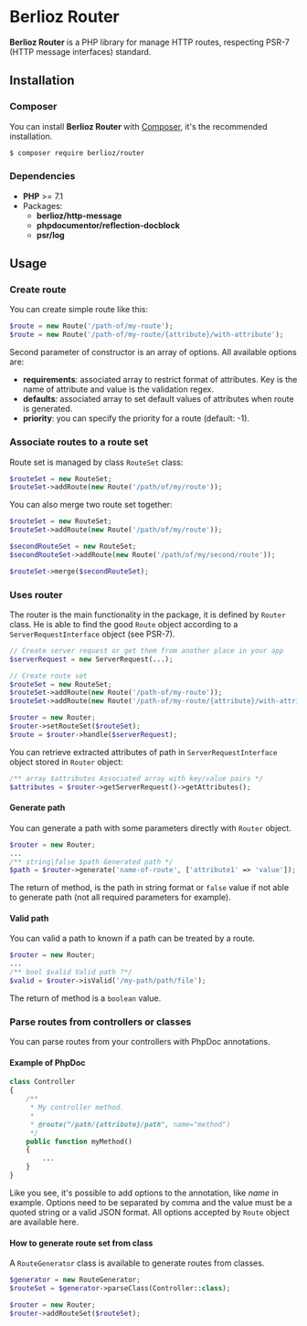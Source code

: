 # Berlioz Router

**Berlioz Router** is a PHP library for manage HTTP routes, respecting PSR-7 (HTTP message interfaces) standard.

## Installation

### Composer

You can install **Berlioz Router** with [Composer](https://getcomposer.org/), it's the recommended installation.

```bash
$ composer require berlioz/router
```

### Dependencies

* **PHP** >= 7.1
* Packages:
  * **berlioz/http-message**
  * **phpdocumentor/reflection-docblock**
  * **psr/log**


## Usage

### Create route

You can create simple route like this:
```php
$route = new Route('/path-of/my-route');
$route = new Route('/path-of/my-route/{attribute}/with-attribute');
```

Second parameter of constructor is an array of options.
All available options are:
* **requirements**: associated array to restrict format of attributes. Key is the name of attribute and value is the validation regex.
* **defaults**: associated array to set default values of attributes when route is generated.
* **priority**: you can specify the priority for a route (default: -1).

### Associate routes to a route set

Route set is managed by class `RouteSet` class:
```php
$routeSet = new RouteSet;
$routeSet->addRoute(new Route('/path/of/my/route'));
```

You can also merge two route set together:
```php
$routeSet = new RouteSet;
$routeSet->addRoute(new Route('/path/of/my/route'));

$secondRouteSet = new RouteSet;
$secondRouteSet->addRoute(new Route('/path/of/my/second/route'));

$routeSet->merge($secondRouteSet);
```

### Uses router

The router is the main functionality in the package, it is defined by `Router` class.
He is able to find the good `Route` object according to a `ServerRequestInterface` object (see PSR-7).

```php
// Create server request or get them from another place in your app
$serverRequest = new ServerRequest(...);

// Create route set
$routeSet = new RouteSet;
$routeSet->addRoute(new Route('/path-of/my-route'));
$routeSet->addRoute(new Route('/path-of/my-route/{attribute}/with-attribute'));

$router = new Router;
$router->setRouteSet($routeSet);
$route = $router->handle($serverRequest);
```

You can retrieve extracted attributes of path in `ServerRequestInterface` object stored in `Router` object:

```php
/** array $attributes Associated array with key/value pairs */ 
$attributes = $router->getServerRequest()->getAttributes();
```

#### Generate path

You can generate a path with some parameters directly with `Router` object.

```php
$router = new Router;
...
/** string|false $path Generated path */
$path = $router->generate('name-of-route', ['attribute1' => 'value']);
```

The return of method, is the path in string format or `false` value if not able to generate path (not all required parameters for example).

#### Valid path

You can valid a path to known if a path can be treated by a route.

```php
$router = new Router;
...
/** bool $valid Valid path ?*/
$valid = $router->isValid('/my-path/path/file');
```

The return of method is a `boolean` value.

### Parse routes from controllers or classes

You can parse routes from your controllers with PhpDoc annotations.

#### Example of PhpDoc

```php
class Controller
{
    /**
     * My controller method.
     *
     * @route("/path/{attribute}/path", name="method")
     */
    public function myMethod()
    {
        ...
    }
}
```

Like you see, it's possible to add options to the annotation, like *name* in example.
Options need to be separated by comma and the value must be a quoted string or a valid JSON format.
All options accepted by `Route` object are available here.

#### How to generate route set from class

A `RouteGenerator` class is available to generate routes from classes.

```php
$generator = new RouteGenerator;
$routeSet = $generator->parseClass(Controller::class);

$router = new Router;
$router->addRouteSet($routeSet);
```